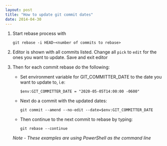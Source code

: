 ```yaml
---
layout: post
title: "How to update git commit dates"
date: 2014-04-30
---
```


1. Start rebase process with 


    ~~~
    git rebase -i HEAD~<number of commits to rebase>
    ~~~


2. Editor is shown with all commits listed. Change all `pick` to `edit` for the ones you want to update. Save and exit editor

3. Then for each commit rebase do the following:
    
    * Set environment variable for GIT_COMMITTER_DATE to the date you want to update to, i.e:


        ~~~
        $env:GIT_COMMITTER_DATE = "2020-05-05T14:00:00 -0600"
        ~~~


    * Next do a commit with the updated dates:


        ~~~
        git commit --amend --no-edit --date=$env:GIT_COMMITTER_DATE
        ~~~


    * Then continue to the next commit to rebase by typing:


        ~~~
        git rebase --continue
        ~~~


    *Note - These examples are using PowerShell as the command line*
